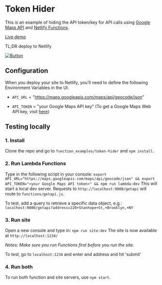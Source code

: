 # Token Hider

This is an example of hiding the API token/key for API calls using [Google Maps API](https://developers.google.com/maps/documentation/javascript/tutorial) and [Netlify Functions](https://www.netlify.com/docs/functions/).

[Live demo](https://hzdf-maps.netlify.com/)

TL;DR deploy to Netlify

[![Button](https://www.netlify.com/img/deploy/button.svg)](https://app.netlify.com/start/deploy?repository=https://github.com/depadiernos/token-hider)

## Configuration

When you deploy your site to Netlify, you'll need to define the following Environment Variables in the UI.

* `API_URL` = "https://maps.googleapis.com/maps/api/geocode/json"

* `API_TOKEN` = "your Google Maps API key" (To get a Google Maps Web API key, visit [here](https://developers.google.com/maps/documentation/javascript/get-api-key))

## Testing locally

### 1. Install

Clone the repo and go to `function_examples/token-hider` and `npm install`.

### 2. Run Lambda Functions

Type in the following script in your console:
`export API_URL="https://maps.googleapis.com/maps/api/geocode/json" && export API_TOKEN="<your Google Maps API token>" && npm run lambda:dev`
This will start a local dev server. Requests to `http://localhost:9000/getapi` will route to `functions/getapi.js`.

To test, add a query to retrieve a specific data object, e.g.:
`localhost:9000/getapi?address=220+Stanhope+St,+Brooklyn,+NY`

### 3. Run site

Open a new console and type in: `npm run site:dev`
The site is now available at `http://localhost:1234/`

_Notes: Make sure you run Functions first before you run the site._

To test, go to `localhost:1234` and enter and address and hit 'submit'

### 4. Run both

To run both function and site servers, use `npm start`.

